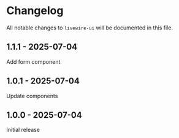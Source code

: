 # Changelog

All notable changes to `livewire-ui` will be documented in this file.

## 1.1.1 - 2025-07-04

Add form component

## 1.0.1 - 2025-07-04

Update components

## 1.0.0 - 2025-07-04

Initial release

